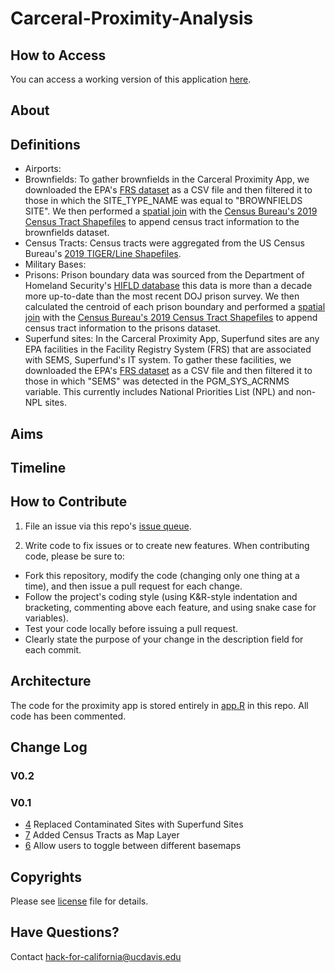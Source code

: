 # Carceral-Proximity-Analysis

## How to Access

You can access a working version of this application [here](http://critical-data-analysis.org/shiny/proximity/proximity-app/).

## About

## Definitions

* Airports: 
* Brownfields: To gather brownfields in the Carceral Proximity App,  we downloaded the EPA's [FRS dataset](https://www.epa.gov/frs/frs-data-resources) as a CSV file and then filtered it to those in which the SITE_TYPE_NAME was equal to "BROWNFIELDS SITE". We then performed a [spatial join](https://github.com/Carceral-Ecologies/Carceral-Proximity-Analysis/issues/13) with the [Census Bureau's 2019 Census Tract Shapefiles](https://www2.census.gov/geo/tiger/TIGER2019/TRACT/) to append census tract information to the brownfields dataset.
* Census Tracts: Census tracts were aggregated from the US Census Bureau's [2019 TIGER/Line Shapefiles](https://www2.census.gov/geo/tiger/TIGER2019/TRACT/).
* Military Bases: 
* Prisons: Prison boundary data was sourced from the Department of Homeland Security's [HIFLD database](https://hifld-geoplatform.opendata.arcgis.com/datasets/prison-boundaries/data?geometry=97.022%2C-3.069%2C-116.728%2C75.954) this data is more than a decade more up-to-date than the most recent DOJ prison survey. We then calculated the centroid of each prison boundary and performed a [spatial join](https://github.com/Carceral-Ecologies/Carceral-Proximity-Analysis/issues/13) with the [Census Bureau's 2019 Census Tract Shapefiles](https://www2.census.gov/geo/tiger/TIGER2019/TRACT/) to append census tract information to the prisons dataset.
* Superfund sites: In the Carceral Proximity App, Superfund sites are any EPA facilities in the Facility Registry System (FRS) that are associated with SEMS, Superfund's IT system. To gather these facilities, we downloaded the EPA's [FRS dataset](https://www.epa.gov/frs/frs-data-resources) as a CSV file and then filtered it to those in which "SEMS" was detected in the PGM_SYS_ACRNMS variable. This currently includes National Priorities List (NPL) and non-NPL sites. 

## Aims

## Timeline

## How to Contribute

1. File an issue via this repo's [issue queue](https://github.com/Carceral-Ecologies/Carceral-Proximity-Analysis/issues).

2. Write code to fix issues or to create new features. When contributing code, please be sure to:

  * Fork this repository, modify the code (changing only one thing at a time), and then issue a pull request for each change.
  * Follow the project's coding style (using K&R-style indentation and bracketing, commenting above each feature, and using snake case for variables).
  * Test your code locally before issuing a pull request.
  * Clearly state the purpose of your change in the description field for each commit.

## Architecture

The code for the proximity app is stored entirely in [app.R](https://github.com/Carceral-Ecologies/Carceral-Proximity-Analysis/blob/master/proximity-app/app.R) in this repo. All code has been commented. 

## Change Log

### V0.2

### V0.1
* [4](https://github.com/Carceral-Ecologies/Carceral-Proximity-Analysis/issues/4) Replaced Contaminated Sites with Superfund Sites
* [7](https://github.com/Carceral-Ecologies/Carceral-Proximity-Analysis/issues/7) Added Census Tracts as Map Layer
* [6](https://github.com/Carceral-Ecologies/Carceral-Proximity-Analysis/issues/6) Allow users to toggle between different basemaps

## Copyrights
Please see [license](https://github.com/Carceral-Ecologies/Carceral-Proximity-Analysis/blob/master/LICENSE) file for details.

## Have Questions?
Contact [hack-for-california@ucdavis.edu](mailto:hack-for-california@ucdavis.edu)
